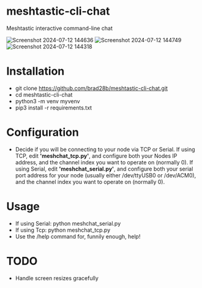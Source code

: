 # meshtastic-cli-chat
Meshtastic interactive command-line chat

![Screenshot 2024-07-12 144636](https://github.com/user-attachments/assets/cb2ede57-237c-4ba7-b78b-800cb8018c5b)
![Screenshot 2024-07-12 144749](https://github.com/user-attachments/assets/258a6614-f863-4f75-a19a-367765ae0525)
![Screenshot 2024-07-12 144318](https://github.com/user-attachments/assets/50d9c3d1-c448-417e-b404-f4d1fddac3e4)

# Installation
* git clone https://github.com/brad28b/meshtastic-cli-chat.git
* cd meshtastic-cli-chat
* python3 -m venv myvenv
* pip3 install -r requirements.txt


# Configuration
* Decide if you will be connecting to your node via TCP or Serial. If using TCP, edit <b>'meshchat_tcp.py'</b>, and configure both your Nodes IP address, and the channel index you want to operate on (normally 0). If using Serial, edit <b>'meshchat_serial.py'</b>, and configure both your serial port address for your node (usually either /dev/ttyUSB0 or /dev/ACM0), and the channel index you want to operate on (normally 0).

# Usage
* If using Serial: python meshchat_serial.py
* If using Tcp: python meshchat_tcp.py
* Use the /help command for, funnily enough, help!

# TODO
* Handle screen resizes gracefully
